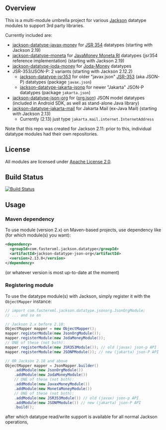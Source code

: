 ## Overview

This is a multi-module umbrella project for various [Jackson](../../../jackson)
datatype modules to support 3rd party libraries.

Currently included are:

* [jackson-datatype-javax-money](javax-money/) for [JSR 354](https://github.com/JavaMoney/jsr354-api) datatypes (starting with Jackson 2.19)
* [jackson-datatype-moneta](moneta/) for [JavaMoney Moneta RI](https://javamoney.github.io/) datatypes (jsr354 reference implementation) (starting with Jackson 2.19)
* [jackson-datatype-joda-money](joda-money/) for [Joda-Money](https://www.joda.org/joda-money/) datatypes
* JSR-353/JSON-P: 2 variants (starting with Jackson 2.12.2)
    * [jackson-datatype-jsr353](jsr-353/) for older "javax.json" [JSR-353](https://www.jcp.org/en/jsr/detail?id=353) (aka JSON-P) datatypes (package `javax.json`)
    * [jackson-datatype-jakarta-jsonp](jakarta-jsonp/) for newer "Jakarta" JSON-P datatypes (package `jakarta.json`)
* [jackson-datatype-json-org](json-org/) for ([org.json](http://json.org/java)) JSON model datatypes (included in Android SDK, as well as stand-alone Java library)
* [jackson-datatype-jakarta-mail](jakarta-mail/) for Jakarta Mail (ex-Java Mail) (starting with Jackson 2.13)
    * Currently (2.13) just type `jakarta.mail.internet.InternetAddress`

Note that this repo was created for Jackson 2.11: prior to this, individual datatype
modules had their own repositories.


## License

All modules are licensed under [Apache License 2.0](http://www.apache.org/licenses/LICENSE-2.0.txt).

## Build Status

[![Build Status](https://travis-ci.org/FasterXML/jackson-datatypes-misc.svg)](https://travis-ci.org/FasterXML/jackson-datatypes-misc)

## Usage

### Maven dependency

To use module (version 2.x) on Maven-based projects, use dependency like
(for which module(s) you want):

```xml
<dependency>
  <groupId>com.fasterxml.jackson.datatype</groupId>
  <artifactId>jackson-datatype-json-org</artifactId>
  <version>2.13.0</version>
</dependency>
```

(or whatever version is most up-to-date at the moment)

### Registering module

To use the datatype module(s) with Jackson, simply register it
with the `ObjectMapper` instance:

```java
// import com.fasterxml.jackson.datatype.jsonorg.JsonOrgModule;
// ... and so on

// Jackson 2.x before 2.10:
ObjectMapper mapper = new ObjectMapper();
mapper.registerModule(new JsonOrgModule());
mapper.registerModule(new JodaMoneyModule());
// ONE of these (not both):
mapper.registerModule(new JSR353Module()); // old (javax) json-p API
mapper.registerModule(new JSONPModule()); // new (jakarta) json-P API

// OR Jackson 2.10 and above
ObjectMapper mapper = JsonMapper.builder()
    .addModule(new JsonOrgModule())
    .addModule(new JodaMoneyModule())
    // ONE of these (not both):
    .addModule(new JavaxMoneyModule())
    .addModule(new MonetaMoneyModule())
    // ONE of these (not both):
    .addModule(new JSR353Module()) // old (javax) json-p API
    .addModule(new JSONPModule()) // new (jakarta) json-P API
    .build();
```

after which datatype read/write support is available for all normal Jackson operations,
